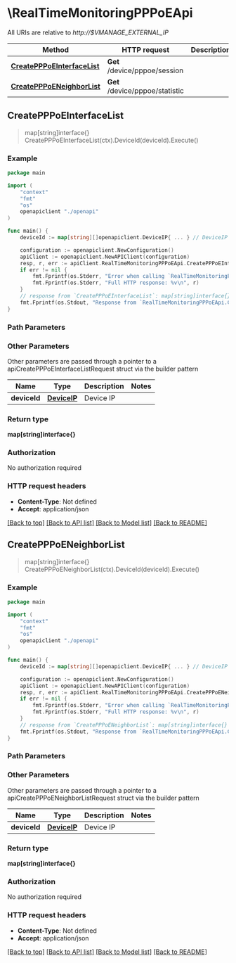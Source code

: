 # \RealTimeMonitoringPPPoEApi

All URIs are relative to *http://$VMANAGE_EXTERNAL_IP*

Method | HTTP request | Description
------------- | ------------- | -------------
[**CreatePPPoEInterfaceList**](RealTimeMonitoringPPPoEApi.md#CreatePPPoEInterfaceList) | **Get** /device/pppoe/session | 
[**CreatePPPoENeighborList**](RealTimeMonitoringPPPoEApi.md#CreatePPPoENeighborList) | **Get** /device/pppoe/statistic | 



## CreatePPPoEInterfaceList

> map[string]interface{} CreatePPPoEInterfaceList(ctx).DeviceId(deviceId).Execute()





### Example

```go
package main

import (
    "context"
    "fmt"
    "os"
    openapiclient "./openapi"
)

func main() {
    deviceId := map[string][]openapiclient.DeviceIP{ ... } // DeviceIP | Device IP

    configuration := openapiclient.NewConfiguration()
    apiClient := openapiclient.NewAPIClient(configuration)
    resp, r, err := apiClient.RealTimeMonitoringPPPoEApi.CreatePPPoEInterfaceList(context.Background()).DeviceId(deviceId).Execute()
    if err != nil {
        fmt.Fprintf(os.Stderr, "Error when calling `RealTimeMonitoringPPPoEApi.CreatePPPoEInterfaceList``: %v\n", err)
        fmt.Fprintf(os.Stderr, "Full HTTP response: %v\n", r)
    }
    // response from `CreatePPPoEInterfaceList`: map[string]interface{}
    fmt.Fprintf(os.Stdout, "Response from `RealTimeMonitoringPPPoEApi.CreatePPPoEInterfaceList`: %v\n", resp)
}
```

### Path Parameters



### Other Parameters

Other parameters are passed through a pointer to a apiCreatePPPoEInterfaceListRequest struct via the builder pattern


Name | Type | Description  | Notes
------------- | ------------- | ------------- | -------------
 **deviceId** | [**DeviceIP**](DeviceIP.md) | Device IP | 

### Return type

**map[string]interface{}**

### Authorization

No authorization required

### HTTP request headers

- **Content-Type**: Not defined
- **Accept**: application/json

[[Back to top]](#) [[Back to API list]](../README.md#documentation-for-api-endpoints)
[[Back to Model list]](../README.md#documentation-for-models)
[[Back to README]](../README.md)


## CreatePPPoENeighborList

> map[string]interface{} CreatePPPoENeighborList(ctx).DeviceId(deviceId).Execute()





### Example

```go
package main

import (
    "context"
    "fmt"
    "os"
    openapiclient "./openapi"
)

func main() {
    deviceId := map[string][]openapiclient.DeviceIP{ ... } // DeviceIP | Device IP

    configuration := openapiclient.NewConfiguration()
    apiClient := openapiclient.NewAPIClient(configuration)
    resp, r, err := apiClient.RealTimeMonitoringPPPoEApi.CreatePPPoENeighborList(context.Background()).DeviceId(deviceId).Execute()
    if err != nil {
        fmt.Fprintf(os.Stderr, "Error when calling `RealTimeMonitoringPPPoEApi.CreatePPPoENeighborList``: %v\n", err)
        fmt.Fprintf(os.Stderr, "Full HTTP response: %v\n", r)
    }
    // response from `CreatePPPoENeighborList`: map[string]interface{}
    fmt.Fprintf(os.Stdout, "Response from `RealTimeMonitoringPPPoEApi.CreatePPPoENeighborList`: %v\n", resp)
}
```

### Path Parameters



### Other Parameters

Other parameters are passed through a pointer to a apiCreatePPPoENeighborListRequest struct via the builder pattern


Name | Type | Description  | Notes
------------- | ------------- | ------------- | -------------
 **deviceId** | [**DeviceIP**](DeviceIP.md) | Device IP | 

### Return type

**map[string]interface{}**

### Authorization

No authorization required

### HTTP request headers

- **Content-Type**: Not defined
- **Accept**: application/json

[[Back to top]](#) [[Back to API list]](../README.md#documentation-for-api-endpoints)
[[Back to Model list]](../README.md#documentation-for-models)
[[Back to README]](../README.md)


